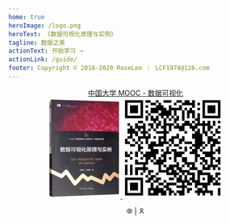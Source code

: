 ```yaml
---
home: true
heroImage: /logo.png
heroText: 《数据可视化原理与实例》
tagline: 数据之美
actionText: 开始学习 →
actionLink: /guide/
footer: Copyright © 2018-2020 RoseLee ｜ LCF1974@126.com
---
```


<p style="text-align:center">
  <a href="https://www.icourse163.org/course/CUC-1206407806" target="_blank">
    中国大学 MOOC - 数据可视化
  </a>
  <br/>
  <a href="https://item.jd.com/12467892.html" target="_blank">
    <img src="/book.jpg" height="200">
  </a>
  <img src="/img/qrcode-cuc.png" height="200">
</p>

<p style="text-align:center">
  <span id="busuanzi_container_site_pv">
  <img src="data:image/svg+xml;base64,PHN2ZyB4bWxucz0iaHR0cDovL3d3dy53My5vcmcvMjAwMC9zdmciIHZpZXdCb3g9IjAgMCAyNCAy%0D%0ANCI+PGc+CiAgICAgICAgPHBhdGggZmlsbD0ibm9uZSIgZD0iTTAgMGgyNHYyNEgweiIvPgogICAg%0D%0AICAgIDxwYXRoIGQ9Ik0xMiAzYzUuMzkyIDAgOS44NzggMy44OCAxMC44MTkgOS0uOTQgNS4xMi01%0D%0ALjQyNyA5LTEwLjgxOSA5LTUuMzkyIDAtOS44NzgtMy44OC0xMC44MTktOUMyLjEyMSA2Ljg4IDYu%0D%0ANjA4IDMgMTIgM3ptMCAxNmE5LjAwNSA5LjAwNSAwIDAgMCA4Ljc3Ny03IDkuMDA1IDkuMDA1IDAg%0D%0AMCAwLTE3LjU1NCAwQTkuMDA1IDkuMDA1IDAgMCAwIDEyIDE5em0wLTIuNWE0LjUgNC41IDAgMSAx%0D%0AIDAtOSA0LjUgNC41IDAgMCAxIDAgOXptMC0yYTIuNSAyLjUgMCAxIDAgMC01IDIuNSAyLjUgMCAw%0D%0AIDAgMCA1eiIvPgogICAgPC9nPgo8L3N2Zz4=" width="12px" alt="访问量" title="访问量">
    <span id="busuanzi_value_site_pv"></span>
  </span>
   | 
  <span id="busuanzi_container_site_uv">
    <img src="data:image/svg+xml;base64,PHN2ZyB4bWxucz0iaHR0cDovL3d3dy53My5vcmcvMjAwMC9zdmciIHZpZXdCb3g9IjAgMCAyNCAy%0D%0ANCI+PGc+CiAgICAgICAgPHBhdGggZmlsbD0ibm9uZSIgZD0iTTAgMGgyNHYyNEgweiIvPgogICAg%0D%0AICAgIDxwYXRoIGQ9Ik00IDIyYTggOCAwIDEgMSAxNiAwaC0yYTYgNiAwIDEgMC0xMiAwSDR6bTgt%0D%0AOWMtMy4zMTUgMC02LTIuNjg1LTYtNnMyLjY4NS02IDYtNiA2IDIuNjg1IDYgNi0yLjY4NSA2LTYg%0D%0ANnptMC0yYzIuMjEgMCA0LTEuNzkgNC00cy0xLjc5LTQtNC00LTQgMS43OS00IDQgMS43OSA0IDQg%0D%0ANHoiLz4KICAgIDwvZz4KPC9zdmc+" width="12px" alt="访客数" title="访客数">
    <span id="busuanzi_value_site_uv"></span>
  </span>
</p>

<script>
export default {
  mounted () {
    const s = document.createElement('script')
    s.type = 'text/javascript'
    s.src = '//busuanzi.ibruce.info/busuanzi/2.3/busuanzi.pure.mini.js'
    document.body.appendChild(s)
  }
}
</script>
